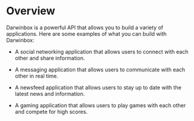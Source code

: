 # Overview

Darwinbox is a powerful API that allows you to build a variety of applications. Here are some examples of what you can build with Darwinbox:

- A social networking application that allows users to connect with each other and share information.

- A messaging application that allows users to communicate with each other in real time.

- A newsfeed application that allows users to stay up to date with the latest news and information.

- A gaming application that allows users to play games with each other and compete for high scores.
